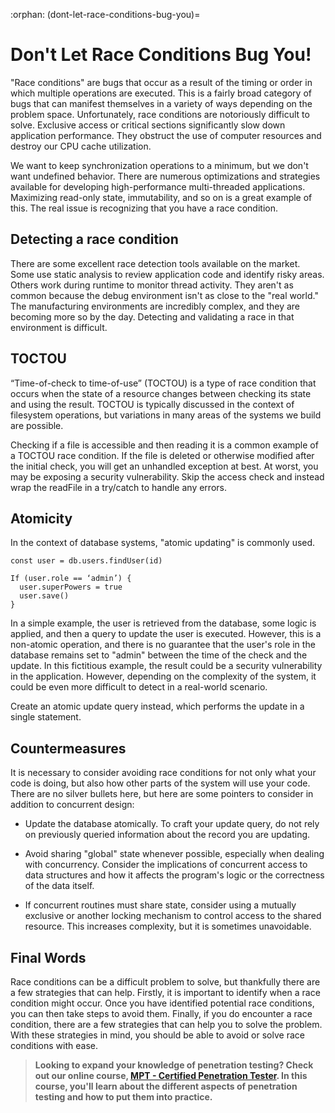 :orphan:
(dont-let-race-conditions-bug-you)=
# Don't Let Race Conditions Bug You!
 

"Race conditions" are bugs that occur as a result of the timing or order in which multiple operations are executed. This is a fairly broad category of bugs that can manifest themselves in a variety of ways depending on the problem space. Unfortunately, race conditions are notoriously difficult to solve. Exclusive access or critical sections significantly slow down application performance. They obstruct the use of computer resources and destroy our CPU cache utilization.

We want to keep synchronization operations to a minimum, but we don't want undefined behavior. There are numerous optimizations and strategies available for developing high-performance multi-threaded applications. Maximizing read-only state, immutability, and so on is a great example of this. The real issue is recognizing that you have a race condition. 

## Detecting a race condition

There are some excellent race detection tools available on the market. Some use static analysis to review application code and identify risky areas. Others work during runtime to monitor thread activity. They aren't as common because the debug environment isn't as close to the "real world."
The manufacturing environments are incredibly complex, and they are becoming more so by the day. Detecting and validating a race in that environment is difficult.

## TOCTOU 

“Time-of-check to time-of-use” (TOCTOU) is a type of race condition that occurs when the state of a resource changes between checking its state and using the result. TOCTOU is typically discussed in the context of filesystem operations, but variations in many areas of the systems we build are possible. 

Checking if a file is accessible and then reading it is a common example of a TOCTOU race condition. If the file is deleted or otherwise modified after the initial check, you will get an unhandled exception at best. At worst, you may be exposing a security vulnerability. Skip the access check and instead wrap the readFile in a try/catch to handle any errors.

## Atomicity
In the context of database systems, "atomic updating" is commonly used. 

```
const user = db.users.findUser(id)

If (user.role == ‘admin’) {
  user.superPowers = true
  user.save()
}
```

In a simple example, the user is retrieved from the database, some logic is applied, and then a query to update the user is executed. However, this is a non-atomic operation, and there is no guarantee that the user's role in the database remains set to "admin" between the time of the check and the update. In this fictitious example, the result could be a security vulnerability in the application. However, depending on the complexity of the system, it could be even more difficult to detect in a real-world scenario.

Create an atomic update query instead, which performs the update in a single statement.

## Countermeasures

It is necessary to consider avoiding race conditions for not only what your code is doing, but also how other parts of the system will use your code. There are no silver bullets here, but here are some pointers to consider in addition to concurrent design:

-	Update the database atomically. To craft your update query, do not rely on previously queried information about the record you are updating.

-	Avoid sharing "global" state whenever possible, especially when dealing with concurrency. Consider the implications of concurrent access to data structures and how it affects the program's logic or the correctness of the data itself.

-	If concurrent routines must share state, consider using a mutually exclusive or another locking mechanism to control access to the shared resource. This increases complexity, but it is sometimes unavoidable.


## Final Words

Race conditions can be a difficult problem to solve, but thankfully there are a few strategies that can help. Firstly, it is important to identify when a race condition might occur. Once you have identified potential race conditions, you can then take steps to avoid them. Finally, if you do encounter a race condition, there are a few strategies that can help you to solve the problem. With these strategies in mind, you should be able to avoid or solve race conditions with ease.	

> **Looking to expand your knowledge of penetration testing? Check out our online course, [MPT - Certified Penetration Tester](https://www.mosse-institute.com/certifications/mpt-certified-penetration-tester.html). In this course, you'll learn about the different aspects of penetration testing and how to put them into practice.**
